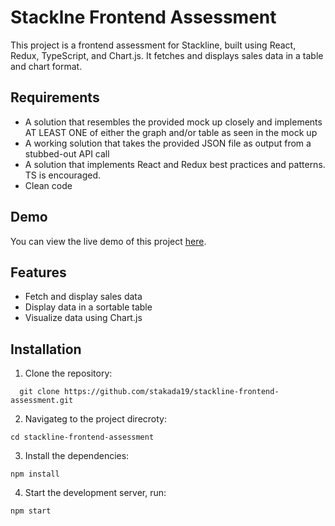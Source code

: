 # Stacklne Frontend Assessment
This project is a frontend assessment for Stackline, built using React, Redux, TypeScript, and Chart.js. It fetches and displays sales data in a table and chart format.

## Requirements
- A solution that resembles the provided mock up closely and implements AT LEAST ONE of either the graph and/or table as seen in the mock up 
- A working solution that takes the provided JSON file as output from a stubbed-out API call 
- A solution that implements React and Redux best practices and patterns. TS is encouraged. 
- Clean code

## Demo
You can view the live demo of this project [here](https://stakada19.github.io/stackline-frontend-assessment).

## Features
- Fetch and display sales data
- Display data in a sortable table
- Visualize data using Chart.js


## Installation
1. Clone the repository:
```
  git clone https://github.com/stakada19/stackline-frontend-assessment.git
```

2. Navigateg to the project direcroty:
```
cd stackline-frontend-assessment
```

3. Install the dependencies:
```
npm install
```

4. Start the development server, run:
```
npm start
```

